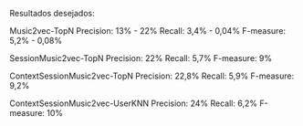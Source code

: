 
Resultados desejados:

Music2vec-TopN
    Precision:  13%         -   22%
    Recall:     3,4%        -   0,04%
    F-measure:  5,2%        -   0,08%

SessionMusic2vec-TopN
    Precision:  22%
    Recall:     5,7%
    F-measure:  9%

ContextSessionMusic2vec-TopN
    Precision:  22,8%
    Recall:     5,9%
    F-measure:  9,2%

ContextSessionMusic2vec-UserKNN
    Precision:  24%
    Recall:     6,2%
    F-measure:  10%